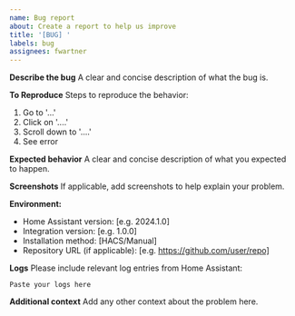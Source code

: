 ```yaml
---
name: Bug report
about: Create a report to help us improve
title: '[BUG] '
labels: bug
assignees: fwartner
---
```


**Describe the bug**
A clear and concise description of what the bug is.

**To Reproduce**
Steps to reproduce the behavior:
1. Go to '...'
2. Click on '....'
3. Scroll down to '....'
4. See error

**Expected behavior**
A clear and concise description of what you expected to happen.

**Screenshots**
If applicable, add screenshots to help explain your problem.

**Environment:**
 - Home Assistant version: [e.g. 2024.1.0]
 - Integration version: [e.g. 1.0.0]
 - Installation method: [HACS/Manual]
 - Repository URL (if applicable): [e.g. https://github.com/user/repo]

**Logs**
Please include relevant log entries from Home Assistant:

```
Paste your logs here
```

**Additional context**
Add any other context about the problem here.